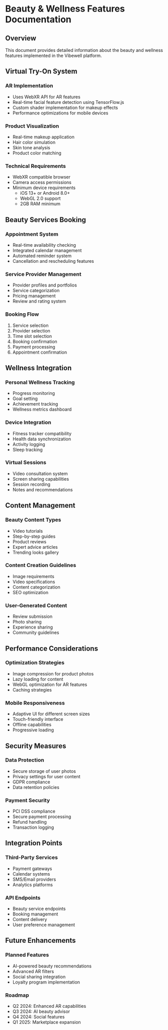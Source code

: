 # Beauty & Wellness Features Documentation

## Overview
This document provides detailed information about the beauty and wellness features implemented in the Vibewell platform.

## Virtual Try-On System

### AR Implementation
- Uses WebXR API for AR features
- Real-time facial feature detection using TensorFlow.js
- Custom shader implementation for makeup effects
- Performance optimizations for mobile devices

### Product Visualization
- Real-time makeup application
- Hair color simulation
- Skin tone analysis
- Product color matching

### Technical Requirements
- WebXR compatible browser
- Camera access permissions
- Minimum device requirements
  - iOS 13+ or Android 8.0+
  - WebGL 2.0 support
  - 2GB RAM minimum

## Beauty Services Booking

### Appointment System
- Real-time availability checking
- Integrated calendar management
- Automated reminder system
- Cancellation and rescheduling features

### Service Provider Management
- Provider profiles and portfolios
- Service categorization
- Pricing management
- Review and rating system

### Booking Flow
1. Service selection
2. Provider selection
3. Time slot selection
4. Booking confirmation
5. Payment processing
6. Appointment confirmation

## Wellness Integration

### Personal Wellness Tracking
- Progress monitoring
- Goal setting
- Achievement tracking
- Wellness metrics dashboard

### Device Integration
- Fitness tracker compatibility
- Health data synchronization
- Activity logging
- Sleep tracking

### Virtual Sessions
- Video consultation system
- Screen sharing capabilities
- Session recording
- Notes and recommendations

## Content Management

### Beauty Content Types
- Video tutorials
- Step-by-step guides
- Product reviews
- Expert advice articles
- Trending looks gallery

### Content Creation Guidelines
- Image requirements
- Video specifications
- Content categorization
- SEO optimization

### User-Generated Content
- Review submission
- Photo sharing
- Experience sharing
- Community guidelines

## Performance Considerations

### Optimization Strategies
- Image compression for product photos
- Lazy loading for content
- WebGL optimization for AR features
- Caching strategies

### Mobile Responsiveness
- Adaptive UI for different screen sizes
- Touch-friendly interface
- Offline capabilities
- Progressive loading

## Security Measures

### Data Protection
- Secure storage of user photos
- Privacy settings for user content
- GDPR compliance
- Data retention policies

### Payment Security
- PCI DSS compliance
- Secure payment processing
- Refund handling
- Transaction logging

## Integration Points

### Third-Party Services
- Payment gateways
- Calendar systems
- SMS/Email providers
- Analytics platforms

### API Endpoints
- Beauty service endpoints
- Booking management
- Content delivery
- User preference management

## Future Enhancements

### Planned Features
- AI-powered beauty recommendations
- Advanced AR filters
- Social sharing integration
- Loyalty program implementation

### Roadmap
- Q2 2024: Enhanced AR capabilities
- Q3 2024: AI beauty advisor
- Q4 2024: Social features
- Q1 2025: Marketplace expansion 